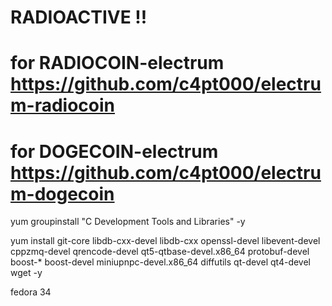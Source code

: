 # RADIOACTIVE !!

# for RADIOCOIN-electrum https://github.com/c4pt000/electrum-radiocoin
# for DOGECOIN-electrum https://github.com/c4pt000/electrum-dogecoin

yum groupinstall "C Development Tools and Libraries" -y

yum install git-core libdb-cxx-devel libdb-cxx openssl-devel libevent-devel cppzmq-devel  qrencode-devel qt5-qtbase-devel.x86_64 protobuf-devel boost-* boost-devel miniupnpc-devel.x86_64 diffutils qt-devel qt4-devel wget -y



fedora 34
